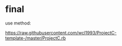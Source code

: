 # final

use method:

https://raw.githubusercontent.com/wcl1993/ProjectC-template-/master/ProjectC.rb
